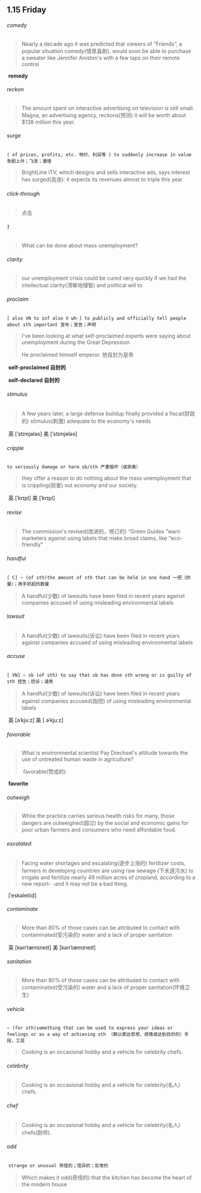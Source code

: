 ## 1.15	Friday

###### comedy

> Nearly a decade ago it was predicted that viewers of “Friends”, a popular situation comedy(情景喜剧), would soon be able to purchase a sweater like Jennifer Aniston's with a few taps on their remote control

​	**remedy**

###### reckon

> The amount spent on interactive advertising on television is still small. Magna, an advertising agency, reckons(预测) it will be worth about $138 million this year.

###### surge

​	`( of prices, profits, etc. 物价、利润等 ) to suddenly increase in value 急剧上升；飞涨；激增`

> BrightLine iTV, which designs and sells interactive ads, says interest has surged(高涨): it expects its revenues almost to triple this year

###### click-through

> 点击

###### 1

> What can be done about mass unemployment?

###### clarity

> our unemployment crisis could be cured very quickly if we had the intellectual clarity(清晰地理智) and political will to

###### proclaim

​	`[ also VN to inf also V wh-] to publicly and officially tell people about sth important 宣布；宣告；声明`

> I've been looking at what self-proclaimed experts were saying about unemployment during the Great Depression
>
> He proclaimed himself emperor. 他自封为皇帝

​	**self-proclaimed	自封的**

​	**self-declared	自封的**

###### stimulus

> A few years later, a large defense buildup finally provided a fiscal(财政的) stimulus(刺激) adequate to the economy's needs

​	英 [ˈstɪmjələs]   美 [ˈstɪmjələs] 

###### cripple

​	`to seriously damage or harm sb/sth 严重毁坏（或损害）`

> they offer a reason to do nothing about the mass unemployment that is crippling(损害) out economy and our society.

​	英 [ˈkrɪpl]   美 [ˈkrɪpl] 

###### revise

>The commission's revised(改进的，修订的) “Green Guides ”warn marketers against using labels that make broad claims, like "eco-friendly"

###### handful

​	`[ C] ~ (of sth)the amount of sth that can be held in one hand 一把（的量）；用手抓起的数量`

> A handful(少数) of lawsuits have been filed in recent years against companies accused of using misleading environmental labels

###### lawsuit

>A handful(少数) of lawsuits(诉讼) have been filed in recent years against companies accused of using misleading environmental labels

###### accuse

​	`[ VN] ~ sb (of sth) to say that sb has done sth wrong or is guilty of sth 控告；控诉；谴责`

>A handful(少数) of lawsuits(诉讼) have been filed in recent years against companies accused(指控) of using misleading environmental labels

​	英 [əˈkjuːz]   美 [ əˈkjuːz] 

###### favorable

> What is environmental scientist Pay Drechsel's attitude towards the use of untreated human waste in agriculture?
>
> ​	favorable(赞成的)

​	**favorite**

###### outweigh

>While the practice carries serious health risks for many, those dangers are outweighed(超过) by the social and economic gains for poor urban farmers and consumers who need affordable food.

###### escalated

>Facing water shortages and escalating(逐步上涨的) fertilizer costs, farmers in developing countries are using raw sewage (下水道污水) to irrigate and fertilize nearly 49 million acres of cropland, according to a new report- -and it may not be a bad thing.

​	[ˈeskəleitid] 

###### contaminate

> More than 80% of those cases can be attributed to contact with contaminated(受污染的) water and a lack of proper sanitation

​	英 [kənˈtæmɪneɪt]   美 [kənˈtæmɪneɪt] 

###### sanitation

> More than 80% of those cases can be attributed to contact with contaminated(受污染的) water and a lack of proper sanitation(环境卫生)

###### vehicle

​	`~ (for sth)something that can be used to express your ideas or feelings or as a way of achieving sth （赖以表达思想、感情或达到目的的）手段，工具`

> Cooking is an occasional hobby and a vehicle for celebrity chefs.

###### celebrity 

>Cooking is an occasional hobby and a vehicle for celebrity(名人) chefs.

###### chef

>Cooking is an occasional hobby and a vehicle for celebrity(名人) chefs(厨师).

###### odd

​	`strange or unusual 奇怪的；怪异的；反常的`

> Which makes it odd(奇怪的) that the kitchen has become the heart of the modern house